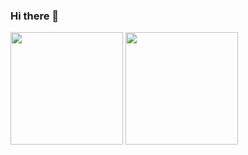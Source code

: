 ### Hi there 👋

<div>
  <img height='180cm' src='https://github-readme-stats.vercel.app/api?username=costalucs&theme=dracula&show_icons=true'&count_private=true>
      <img height='180cm' src='https://github-readme-stats.vercel.app/api/top-langs/?username=costalucs&count_private=true&layout=compact&theme=dracula'>  

  
</div>
  



<!--
**costalucs/costalucs** is a ✨ _special_ ✨ repository because its `README.md` (this file) appears on your GitHub profile.

Here are some ideas to get you started:

- 🔭 I’m currently working on ...
- 🌱 I’m currently learning ...
- 👯 I’m looking to collaborate on ...
- 🤔 I’m looking for help with ...
- 💬 Ask me about ...
- 📫 How to reach me: ...
- 😄 Pronouns: ...
- ⚡ Fun fact: ...
-->

